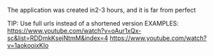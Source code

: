 The application was created in2-3 hours, and it is far from perfect

TIP: Use full urls instead of a shortened version
EXAMPLES: 
https://www.youtube.com/watch?v=oAur1xQx-sc&list=RDDmkKsejNtmM&index=4
https://www.youtube.com/watch?v=1aokooixKIo
